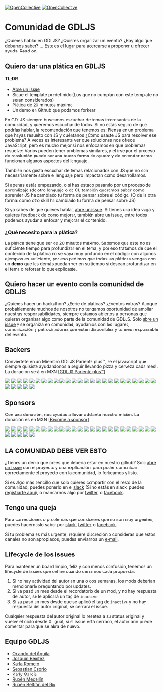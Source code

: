 [![OpenCollective](https://opencollective.com/gdljs/backers/badge.svg)](#backers) [![OpenCollective](https://opencollective.com/gdljs/sponsors/badge.svg)](#sponsors)

# Comunidad de GDLJS

¿Quieres hablar en GDLJS? ¿Quieres organizar un evento? ¿Hay algo que
debamos saber? ... Este es el lugar para acercarse a proponer u ofrecer
ayuda. Read on.

## Quiero dar una plática en GDLJS

#### TL;DR

* [Abre un issue][new-issue]
* Sigue el template predefinido (Los que no cumplan con este template no
  seran considerados)
* Plática de 20 minutos máximo
* Un demo en Github que podamos forkear

En GDLJS siempre buscamos escuchar de temas interesantes de la
comunidad, y queremos escuchar de todos. Si no estás seguro de que
podrías hablar, la recomendación que tenemos es: Piensa en un problema
que hayas resuelto con JS y cuéntanos ¿Cómo usaste JS para resolver ese
problema? A veces es interesante ver que soluciones nos ofrece
JavaScript, pero es mucho mejor si nos enfocamos en que problemas
resuelve: Varios pueden tener problemas similares, y el irse por el
proceso de resolución puede ser una buena forma de ayudar y de entender
como funcionan algunos aspectos del lenguaje.

También nos gusta escuchar de temas relacionados con JS que no son
necesariamente sobre el lenguaje pero impactan como desarrollamos.

Si apenas estás empezando, o si has estado pasando por un proceso de
aprendizaje (de otro lenguaje o de 0), también queremos saber como
aprender JS ha cambiado tu forma de pensar sobre el código. (O de
la otra forma: como otro skill ha cambiado tu forma de pensar sobre JS)

Si ya sabes de que quieres hablar, [abre un issue][new-issue]. Si tienes
una idea vaga y quieres feedback de como mejorar, también abre un issue,
entre todos podemos ayudar a enfocar y mejorar el contenido.

### ¿Qué necesito para la plática?

La plática tiene que ser de 20 minutos máximo. Sabemos que este no es
suficiente tiempo para profundizar en el tema, y por eso tratamos de que
el contenido de la plática no se vaya muy profundo en el código: con
algunos ejemplos es suficiente, por eso pedimos que todas las pláticas
vengan con un **demo** que los demás puedan ver en su tiempo si desean
profundizar en el tema o reforzar lo que explicaste.

## Quiero hacer un evento con la comunidad de GDLJS

¿Quieres hacer un hackathon? ¿Serie de pláticas? ¿Eventos extras?
Aunque probablemente muchos de nosotros no tengamos oportunidad de ampliar
nuestras responsabilidades, siempre estamos abiertos a personas que
quieran organizar algo como parte de la comunidad de GDLJS. Solo [abre
un issue][new-issue] y se organiza en comunidad, ayudamos con los
lugares, comunicación y patrocinadores que estén disponibles y tu
eres responsable del evento.

## Backers

Conviertete en un Miembro GDLJS Pariente plus™, se el javascript que siempre quisiste ayudandonos a seguir llevando pizza y cerveza cada mes!. La donación será en MXN [[GDLJS Pariente plus™](https://opencollective.com/gdljs#join-us)]

<a href="https://opencollective.com/gdljs/backer/0/website" target="_blank"><img src="https://opencollective.com/gdljs/backer/0/avatar.svg"></a>
<a href="https://opencollective.com/gdljs/backer/1/website" target="_blank"><img src="https://opencollective.com/gdljs/backer/1/avatar.svg"></a>
<a href="https://opencollective.com/gdljs/backer/2/website" target="_blank"><img src="https://opencollective.com/gdljs/backer/2/avatar.svg"></a>
<a href="https://opencollective.com/gdljs/backer/3/website" target="_blank"><img src="https://opencollective.com/gdljs/backer/3/avatar.svg"></a>
<a href="https://opencollective.com/gdljs/backer/4/website" target="_blank"><img src="https://opencollective.com/gdljs/backer/4/avatar.svg"></a>
<a href="https://opencollective.com/gdljs/backer/5/website" target="_blank"><img src="https://opencollective.com/gdljs/backer/5/avatar.svg"></a>
<a href="https://opencollective.com/gdljs/backer/6/website" target="_blank"><img src="https://opencollective.com/gdljs/backer/6/avatar.svg"></a>
<a href="https://opencollective.com/gdljs/backer/7/website" target="_blank"><img src="https://opencollective.com/gdljs/backer/7/avatar.svg"></a>
<a href="https://opencollective.com/gdljs/backer/8/website" target="_blank"><img src="https://opencollective.com/gdljs/backer/8/avatar.svg"></a>
<a href="https://opencollective.com/gdljs/backer/9/website" target="_blank"><img src="https://opencollective.com/gdljs/backer/9/avatar.svg"></a>
<a href="https://opencollective.com/gdljs/backer/10/website" target="_blank"><img src="https://opencollective.com/gdljs/backer/10/avatar.svg"></a>
<a href="https://opencollective.com/gdljs/backer/11/website" target="_blank"><img src="https://opencollective.com/gdljs/backer/11/avatar.svg"></a>
<a href="https://opencollective.com/gdljs/backer/12/website" target="_blank"><img src="https://opencollective.com/gdljs/backer/12/avatar.svg"></a>
<a href="https://opencollective.com/gdljs/backer/13/website" target="_blank"><img src="https://opencollective.com/gdljs/backer/13/avatar.svg"></a>
<a href="https://opencollective.com/gdljs/backer/14/website" target="_blank"><img src="https://opencollective.com/gdljs/backer/14/avatar.svg"></a>
<a href="https://opencollective.com/gdljs/backer/15/website" target="_blank"><img src="https://opencollective.com/gdljs/backer/15/avatar.svg"></a>
<a href="https://opencollective.com/gdljs/backer/16/website" target="_blank"><img src="https://opencollective.com/gdljs/backer/16/avatar.svg"></a>
<a href="https://opencollective.com/gdljs/backer/17/website" target="_blank"><img src="https://opencollective.com/gdljs/backer/17/avatar.svg"></a>
<a href="https://opencollective.com/gdljs/backer/18/website" target="_blank"><img src="https://opencollective.com/gdljs/backer/18/avatar.svg"></a>
<a href="https://opencollective.com/gdljs/backer/19/website" target="_blank"><img src="https://opencollective.com/gdljs/backer/19/avatar.svg"></a>
<a href="https://opencollective.com/gdljs/backer/20/website" target="_blank"><img src="https://opencollective.com/gdljs/backer/20/avatar.svg"></a>
<a href="https://opencollective.com/gdljs/backer/21/website" target="_blank"><img src="https://opencollective.com/gdljs/backer/21/avatar.svg"></a>
<a href="https://opencollective.com/gdljs/backer/22/website" target="_blank"><img src="https://opencollective.com/gdljs/backer/22/avatar.svg"></a>
<a href="https://opencollective.com/gdljs/backer/23/website" target="_blank"><img src="https://opencollective.com/gdljs/backer/23/avatar.svg"></a>
<a href="https://opencollective.com/gdljs/backer/24/website" target="_blank"><img src="https://opencollective.com/gdljs/backer/24/avatar.svg"></a>
<a href="https://opencollective.com/gdljs/backer/25/website" target="_blank"><img src="https://opencollective.com/gdljs/backer/25/avatar.svg"></a>
<a href="https://opencollective.com/gdljs/backer/26/website" target="_blank"><img src="https://opencollective.com/gdljs/backer/26/avatar.svg"></a>
<a href="https://opencollective.com/gdljs/backer/27/website" target="_blank"><img src="https://opencollective.com/gdljs/backer/27/avatar.svg"></a>
<a href="https://opencollective.com/gdljs/backer/28/website" target="_blank"><img src="https://opencollective.com/gdljs/backer/28/avatar.svg"></a>
<a href="https://opencollective.com/gdljs/backer/29/website" target="_blank"><img src="https://opencollective.com/gdljs/backer/29/avatar.svg"></a>

## Sponsors

Con una donación, nos ayudas a llevar adelante nuestra misión. La donación es en MXN [[Become a sponsor](https://opencollective.com/gdljs#join-us)]

<a href="https://opencollective.com/gdljs/sponsor/0/website" target="_blank"><img src="https://opencollective.com/gdljs/sponsor/0/avatar.svg"></a>
<a href="https://opencollective.com/gdljs/sponsor/1/website" target="_blank"><img src="https://opencollective.com/gdljs/sponsor/1/avatar.svg"></a>
<a href="https://opencollective.com/gdljs/sponsor/2/website" target="_blank"><img src="https://opencollective.com/gdljs/sponsor/2/avatar.svg"></a>
<a href="https://opencollective.com/gdljs/sponsor/3/website" target="_blank"><img src="https://opencollective.com/gdljs/sponsor/3/avatar.svg"></a>
<a href="https://opencollective.com/gdljs/sponsor/4/website" target="_blank"><img src="https://opencollective.com/gdljs/sponsor/4/avatar.svg"></a>
<a href="https://opencollective.com/gdljs/sponsor/5/website" target="_blank"><img src="https://opencollective.com/gdljs/sponsor/5/avatar.svg"></a>
<a href="https://opencollective.com/gdljs/sponsor/6/website" target="_blank"><img src="https://opencollective.com/gdljs/sponsor/6/avatar.svg"></a>
<a href="https://opencollective.com/gdljs/sponsor/7/website" target="_blank"><img src="https://opencollective.com/gdljs/sponsor/7/avatar.svg"></a>
<a href="https://opencollective.com/gdljs/sponsor/8/website" target="_blank"><img src="https://opencollective.com/gdljs/sponsor/8/avatar.svg"></a>
<a href="https://opencollective.com/gdljs/sponsor/9/website" target="_blank"><img src="https://opencollective.com/gdljs/sponsor/9/avatar.svg"></a>
<a href="https://opencollective.com/gdljs/sponsor/10/website" target="_blank"><img src="https://opencollective.com/gdljs/sponsor/10/avatar.svg"></a>
<a href="https://opencollective.com/gdljs/sponsor/11/website" target="_blank"><img src="https://opencollective.com/gdljs/sponsor/11/avatar.svg"></a>
<a href="https://opencollective.com/gdljs/sponsor/12/website" target="_blank"><img src="https://opencollective.com/gdljs/sponsor/12/avatar.svg"></a>
<a href="https://opencollective.com/gdljs/sponsor/13/website" target="_blank"><img src="https://opencollective.com/gdljs/sponsor/13/avatar.svg"></a>
<a href="https://opencollective.com/gdljs/sponsor/14/website" target="_blank"><img src="https://opencollective.com/gdljs/sponsor/14/avatar.svg"></a>
<a href="https://opencollective.com/gdljs/sponsor/15/website" target="_blank"><img src="https://opencollective.com/gdljs/sponsor/15/avatar.svg"></a>
<a href="https://opencollective.com/gdljs/sponsor/16/website" target="_blank"><img src="https://opencollective.com/gdljs/sponsor/16/avatar.svg"></a>
<a href="https://opencollective.com/gdljs/sponsor/17/website" target="_blank"><img src="https://opencollective.com/gdljs/sponsor/17/avatar.svg"></a>
<a href="https://opencollective.com/gdljs/sponsor/18/website" target="_blank"><img src="https://opencollective.com/gdljs/sponsor/18/avatar.svg"></a>
<a href="https://opencollective.com/gdljs/sponsor/19/website" target="_blank"><img src="https://opencollective.com/gdljs/sponsor/19/avatar.svg"></a>
<a href="https://opencollective.com/gdljs/sponsor/20/website" target="_blank"><img src="https://opencollective.com/gdljs/sponsor/20/avatar.svg"></a>
<a href="https://opencollective.com/gdljs/sponsor/21/website" target="_blank"><img src="https://opencollective.com/gdljs/sponsor/21/avatar.svg"></a>
<a href="https://opencollective.com/gdljs/sponsor/22/website" target="_blank"><img src="https://opencollective.com/gdljs/sponsor/22/avatar.svg"></a>
<a href="https://opencollective.com/gdljs/sponsor/23/website" target="_blank"><img src="https://opencollective.com/gdljs/sponsor/23/avatar.svg"></a>
<a href="https://opencollective.com/gdljs/sponsor/24/website" target="_blank"><img src="https://opencollective.com/gdljs/sponsor/24/avatar.svg"></a>
<a href="https://opencollective.com/gdljs/sponsor/25/website" target="_blank"><img src="https://opencollective.com/gdljs/sponsor/25/avatar.svg"></a>
<a href="https://opencollective.com/gdljs/sponsor/26/website" target="_blank"><img src="https://opencollective.com/gdljs/sponsor/26/avatar.svg"></a>
<a href="https://opencollective.com/gdljs/sponsor/27/website" target="_blank"><img src="https://opencollective.com/gdljs/sponsor/27/avatar.svg"></a>
<a href="https://opencollective.com/gdljs/sponsor/28/website" target="_blank"><img src="https://opencollective.com/gdljs/sponsor/28/avatar.svg"></a>
<a href="https://opencollective.com/gdljs/sponsor/29/website" target="_blank"><img src="https://opencollective.com/gdljs/sponsor/29/avatar.svg"></a>

## LA COMUNIDAD DEBE VER ESTO

¿Tienes un demo que crees que debería estar en nuestro github? Solo
[abre un issue][new-issue] con el proyecto y una explicación, para poder
comunicar correctamente el proyecto con la comunidad, lo forkeamos y
listo.

Si es algo más sencillo que solo quieres compartir con el resto de la
comunidad, puedes ponerlo en el [slack][slack] (Si no estás en slack,
puedes [registrarte aquí][slack-invite]), o mandarnos algo por
[twitter][twitter], o [facebook][facebook].

## Tengo una queja

Para correcciones o problemas que consideres que no son muy urgentes,
puedes hacérnoslo saber por [slack][slack], [twitter][twitter], o
[facebook][facebook].

Si tu problema es más urgente, requiere discreción o consideras que
estos canales no son apropiados, puedes enviarnos un [e-mail][email].

## Lifecycle de los issues

Para mantener un board limpio, feliz y con menos confusión, tenemos
un lifecycle de issues que define cuando cerramos cada propuesta:

1. Si no hay actividad del autor en una o dos semanas, los mods
   deberían mencionarlo preguntando por updates.
2. Si ya pasó un mes desde el recordatorio de un mod, y no hay
   respuesta del autor, se le aplicará un tag de `inactive`
3. Si ya pasó un mes desde que se aplicó el tag de `inactive`
   y no hay respuesta del autor original, se cerrará el issue.

Cualquier respuesta del autor original lo resetea a su status
original y vuelve el ciclo desde 0. Igual, si el issue está
cerrado, el autor aún puede comentar para que se abra de nuevo.

## Equipo GDLJS

* [Orlando del Águila][orlando]
* [Joaquín Benitez][joaquin]
* [Karla Romero][karla]
* [Sebastian Osorio][galleto]
* [Karly García][karly]
* [Rubén Medellín][chubas]
* [Rubén Beltrán del Río][ruben]

[new-issue]: https://github.com/gdljs/gdljs/issues/new
[slack]: https://gdljs.slack.com
[slack-invite]: http://slack.gdljs.com
[twitter]: https://twitter.com/gdl_js
[facebook]: https://facebook.com/gdljs
[email]: mailto:contacto@gdljs.com
[orlando]: https://twitter.com/eatcodetravel
[ruben]: https://twitter.com/pigeonfolk
[karla]: https://twitter.com/Karla_Itexican
[joaquin]: https://twitter.com/escusado
[chubas]: https://twitter.com/chubas
[karly]: https://twitter.com/KarlyGrCm
[galleto]: https://twitter.com/sirgalleto
